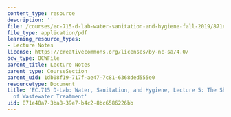 ```yaml
---
content_type: resource
description: ''
file: /courses/ec-715-d-lab-water-sanitation-and-hygiene-fall-2019/871e40a73ba839e7b4c28bc6586226bb_MITEC_715F19_lec5.pdf
file_type: application/pdf
learning_resource_types:
- Lecture Notes
license: https://creativecommons.org/licenses/by-nc-sa/4.0/
ocw_type: OCWFile
parent_title: Lecture Notes
parent_type: CourseSection
parent_uid: 1db08f19-717f-ae47-7c81-6368ded555e0
resourcetype: Document
title: 'EC.715 D-Lab: Water, Sanitation, and Hygiene, Lecture 5: The Short History
  of Wastewater Treatment'
uid: 871e40a7-3ba8-39e7-b4c2-8bc6586226bb
---
```

